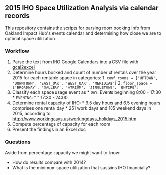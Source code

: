 ## 2015 IHO Space Utilization Analysis via calendar records
This repository contains the scripts for parsing room booking info from Oakland Impact Hub's events calendar and determining how close we are to optimal space utilization.

### Workflow
  1. Parse the text from IHO Google Calendars into a CSV file with [gcal2excel](https://www.gcal2excel.com)
  2. Determine hours booked and count of number of rentals over the year 2015 for each rentable space in categories:
    1. `conf_rooms = ['UPTOWN', 'DOWNTOWN', 'EAST_OAK', 'WEST_OAK', 'MERIDIAN']`
    2. `floor_space = ['BROADWAY', 'GALLERY', 'ATRIUM', 'JINGLETOWN', 'ENTIRE']`
  3. Classify each space usage event as
    * `DAY`: Events beginning 8:00 - 17:30
    * `EVENING`: "         " 17:30 - 24:00
  4. Determine rental capacity of IHO:
    *  9.5 day hours and 6.5 evening hours comprises one rental day
    * 251 work days and 105 weekend days in 2015, according to http://www.workingdays.us/workingdays_holidays_2015.htm
  5. Compute percentage of capacity for each room
  6. Present the findings in an Excel doc


### Questions
Aside from percentage capacity we might want to know:
  * How do results compare with 2014?
  * What is the minimum space utilization that sustains IHO financially?

